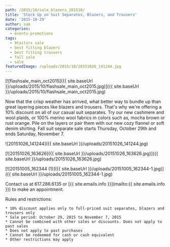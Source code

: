 ```yaml
---
path: /2015/10/sale_blazers_201510/
title: 'Stock Up on Suit Separates, Blazers, and Trousers'
date: '2015-10-29'
author: sam
categories:
  - events-promotions
tags:
  - 9tailors sale
  - best fitting blazers
  - best fitting trousers
  - fall sale
  - sale
featuredImage: /uploads/2015/10/20151026_141244.jpg
---
```

[![flashsale_main_oct2015]({{ site.baseUrl }}/uploads/2015/10/flashsale_main_oct2015.jpg)]({{ site.baseUrl }}/uploads/2015/10/flashsale_main_oct2015.jpg)

Now that the crisp weather has arrived, what better way to bundle up than great layering pieces like blazers and trousers. That's why we're offering a 10% discount on all of our casual suit separates. Try our new cashmere and wool plaids, or 100% merino wool fabrics in colors such as, mocha brown or rust orange. Pile on the layers or pair them with our new cozy flannel or soft denim shirting. Fall suit separate sale starts Thursday, October 29th and ends Saturday, November 7.

![20151026_141244]({{ site.baseUrl }}/uploads/20151026_141244.jpg)

[![20151026_163626]({{ site.baseUrl }}/uploads/20151026_163626.jpg)]({{ site.baseUrl }}/uploads/20151026_163626.jpg)

[![20151005_162344 (1)]({{ site.baseUrl }}/uploads/20151005_162344-1.jpg)]({{ site.baseUrl }}/uploads/20151005_162344-1.jpg)

Contact us at 617.286.6135 or [{{ site.emails.info }}](mailto:{{ site.emails.info }}) to make an appointment.

Rules and restrictions:

	* 10% discount applies only to full-priced suit separates, blazers and trousers only
	* Sale period: October 29, 2015 to November 7, 2015
	* Cannot be combined with other sales or discounts. Does not apply to past sales
	* Does not apply to past purchases
	* Cannot be redeemed for cash or cash equivalent
	* Other restrictions may apply
